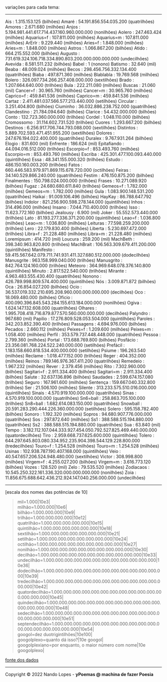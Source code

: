 variações para cada tema:  ___  Ais : 1.315.153.125 (bilhões)Amaré : 54.191.856.554.035.200 (quatrilhões)Amores : 2.671.680 (milhões)Anjos : 5.194.981.441.617.714.437.160.960.000.000 (nonilhões)Aolero : 247.463.424 (milhões)Aquarius=f : 107.811.000 (milhões)Aquarius=m : 107.811.000 (milhões)ArErIr : 9.229.440 (milhões)Aries=f : 1.848.000 (milhões)Aries=m : 1.848.000 (milhões)Astros : 1.066.867.200 (bilhões)Atido : 664.215.552.000 (bilhões)Augusto : 731.619.324.106.718.334.890.803.200.000.000.000.000 (undecilhões)Avevida : 8.581.511.232 (bilhões)Babel : 1 (nonono)Batismo : 32.640 (mil)Beaba : 48.009.024 (milhões)Becos : 298.456.756.332.134.400 (quatrilhões)Biaba : 497.871.360 (milhões)Blablabla : 19.769.568 (milhões)Bolero : 326.097.734.266.257.408.000.000 (sextilhões)Brado : 1.207.664.640.000 (trilhões)Bula : 222.211.080 (milhões)Buscas : 21.060 (mil)Cancer=f : 30.965.760 (milhões)Cancer=m : 30.965.760 (milhões)Caprico=f : 459.841.536 (milhões)Caprico=m : 459.841.536 (milhões)Cartaz : 2.411.481.037.566.577.213.440.000 (setilhões)Circular : 3.251.404.800 (bilhões)Ciuminho : 36.032.886.238.752.000 (quatrilhões)Clandestino : 21.784.094.640 (bilhões)Clarice : 54.432.000.000 (bilhões)Conto : 132.723.360.000.000 (trilhões)Cordel : 1.048.110.000 (bilhões)Cromossomo : 31.114.602.731.520 (trilhões)Cuores : 1.293.667.200 (bilhões)Destinos : 6.256.917.706.744.793.088.000 (sextilhões)Distintos : 5.889.702.593.471.451.955.200 (sextilhões)Dolores : 247.676.194.022.400.000 (quatrilhões)Duralex : 9.767.931.264 (bilhões)Elogio : 831.600 (mil)Enfrente : 186.624 (mil)Epitafiando : 44.094.016.512.000 (trilhões)Escorpio=f : 853.493.760 (milhões)Escorpio=m : 853.493.760 (milhões)Escriba : 425.301.477.100.093.440.000 (quintilhões)Essa : 48.341.155.000.320 (trilhões)Estudo : 486.150.160.003.200 (trilhões)Fatos : 660.446.583.979.971.869.115.678.720.000 (octilhões)Feiras : 34.140.529.866.240.000 (quatrilhões)Festim : 476.150.875.200 (bilhões)Finalmentes : 150.798.024.000.000 (trilhões)Frases : 10.271.089.920 (bilhões)Fugaz : 24.680.680.611.840 (trilhões)Gemeos=f : 1.782.000 (milhões)Gemeos=m : 1.782.000 (milhões)Gula : 1.083.900.148.531.200 (quatrilhões)Haikai : 91.009.106.496 (bilhões)HayKay : 86.788.647.792 (bilhões)Indolor : 821.256.900.598.278.144.000 (quintilhões)Inhos : 314.496.000 (milhões)Insano : 7.044.710.400.000 (trilhões)Isso : 11.623.772.160 (bilhões)Jealousy : 6.900 (mil)Joker : 55.552.573.440.000 (trilhões)Lato : 81.193.277.336.371.200.000 (quintilhões)Leao=f : 1.036.800 (milhões)Leao=m : 1.036.800 (milhões)Leituras : 77.598.259.200.000 (trilhões)Lero : 22.179.830.400 (bilhões)Liberta : 5.230.697.472.000 (trilhões)Libra=f : 21.228.480 (milhões)Libra=m : 21.228.480 (milhões)Loremipsum : 414.720 (mil)Loucura : 259.200 (mil)MachBeth : 398.340.963.820.800 (trilhões)MachBrait : 106.563.309.679.411.200.000 (quintilhões)Manifesto : 59.415.567.642.079.711.741.931.411.327.680.512.000.000 (dodecilhões)Manusgrite : 963.158.999.040.000 (trilhões)Manusgrito : 842.764.124.160.000 (trilhões)Meteoro : 364.969.648.078.376.140.800 (quintilhões)Minuto : 2.817.522.540.000 (trilhões)Mirante : 4.963.483.555.430.400 (quatrilhões)Nonono : 426.789.998.809.574.400.000 (quintilhões)Nós : 3.009.871.872 (bilhões)Oca : 26.854.027.200 (bilhões)Ocio : 36.537.019.332.210.695.208.960.000.000.000.000 (decilhões)Oco : 18.069.480.000 (bilhões)Oficio : 400.090.396.845.543.284.155.613.184.000.000 (nonilhões)Ogiva : 1.624.147.132.608.000 (quatrilhões)Olhares : 1.995.708.418.716.879.877.570.560.000.000.000 (decilhões)Palyndro : 967.680 (mil)Papilio : 17.276.809.528.053.504.000 (quintilhões)Paroles : 342.203.852.390.400 (trilhões)Passagens : 4.694.976.000 (bilhões)Pecados : 2.660.112 (milhões)Peixes=f : 1.209.600 (milhões)Peixes=m : 1.058.400 (milhões)Perfil : 353.579.737.448.448.000 (quatrilhões)Pessoa : 2.799.360 (milhões)Portal : 173.688.769.800 (bilhões)Posfácio : 23.356.081.768.224.522.240.000.000 (setilhões)Prefácil : 1.183.158.660.818.534.400.000.000 (setilhões)Psiume : 196.263.540 (milhões)Reclame : 1.018.477.152.000 (trilhões)Reger : 404.352.000 (milhões)Reinos : 789.146.976.367.411.200 (quatrilhões)Remedeio : 1.967.232 (milhões)Rever : 2.379.456 (milhões)Rito : 7.302.960.000 (bilhões)Sagitari=f : 2.911.334.400 (bilhões)Sagitari=m : 2.911.334.400 (bilhões)Salute : 32.637.136.896 (bilhões)Saudades : 2.599.674.157.080 (trilhões)Seguro : 167.961.600 (milhões)Sentença : 159.667.040.332.800 (trilhões)Ser : 21.506.100 (milhões)Silente : 313.233.575.510.016.000.000 (quintilhões)Sinais : 4.570.919.100.000.000 (quatrilhões)Sinas : 4.570.919.100.000.000 (quatrilhões)Sn6=ball : 258.863.705.100.000 (trilhões)Sn8=ball : 1.682.614.083.150.000 (quatrilhões)Snowball : 20.591.283.290.444.226.360.000.000 (setilhões)Solero : 595.158.782.400 (bilhões)Sonoro : 1.192.320 (milhões)Sopros : 94.680.907.776.000.000 (quatrilhões)Sos : 297.872.640 (milhões)Ss1 : 388.588.515.194.880.000 (quatrilhões)Ss2 : 388.588.515.194.880.000 (quatrilhões)Sua : 63.840 (mil)Tempo : 3.182.112.107.044.333.927.454.050.792.527.825.469.440.000.000 (quatordecilhões)Tiro : 2.959.668.737.625.600.000 (quintilhões)Tolero : 644.297.645.803.080.334.952.235.904.398.544.129.228.800.000 (tredecilhões)Touro=f : 1.254.528 (milhões)Touro=m : 1.254.528 (milhões)Usinas : 102.938.787.190.407.168.000 (quintilhões)Veio : 40.547.657.206.524.948.480.000 (sextilhões)Victor : 308.998.800 (milhões)Virgem=f : 4.255.027.200 (bilhões)Virgem=m : 3.616.773.120 (bilhões)Vozes : 128.520 (mil)Zelo : 79.535.520 (milhões)Zodiacaos : 10.545.250.322.161.336.320.000.000.000.000 (nonilhões)Zoia : 11.856.675.688.642.436.212.924.147.040.256.000.000 (undecilhões)___[escala dos nomes das potências de 10]  > mil=1.000|10e3|  > milhão=1.000.000|10e6|  > bilhão=1.000.000.000|10e9|  > trilhão=1.000.000.000.000|10e12|  > quatrilhão=1.000.000.000.000.000|10e15|  > quintilhão=1.000.000.000.000.000.000|10e18|  > sextilhão=1.000.000.000.000.000.000.000|10e21|  > setilhão=1.000.000.000.000.000.000.000.000|10e24|  > octilhão=1.000.000.000.000.000.000.000.000.000|10e27|  > nonilhão=1.000.000.000.000.000.000.000.000.000.000|10e30|  > decilhão=1.000.000.000.000.000.000.000.000.000.000.000|10e33|  > undecilhão=1.000.000.000.000.000.000.000.000.000.000.000.000|10e36|  > dodecilhão=1.000.000.000.000.000.000.000.000.000.000.000.000.000|10e39|  > tredecilhão=1.000.000.000.000.000.000.000.000.000.000.000.000.000.000|10e42|  > quatordecilhão=1.000.000.000.000.000.000.000.000.000.000.000.000.000.000.000|10e45|  > quindecilhão=1.000.000.000.000.000.000.000.000.000.000.000.000.000.000.000.000|10e48|  > sedecilhão=1.000.000.000.000.000.000.000.000.000.000.000.000.000.000.000.000.000|10e51|  > septendecilhão=1.000.000.000.000.000.000.000.000.000.000.000.000.000.000.000.000.000.000|10e54|  > googol=dez duotrigintilhões|10e100|  > googolplexo=quanto dá isso?|10e googol|  > googolplexiano=por enquanto, o maior número com nome|10e googolplexo|  [fonte dos dados](http://www.fisica-interessante.com/matematica-divertida-ordens-classes-multiplos.html)  ___Copyright © 2022 Nando Lopes - **yPoemas @ machina de fazer Poesia**